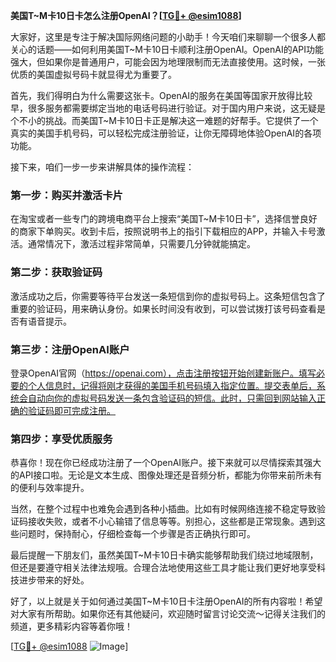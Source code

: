 **美国T~M卡10日卡怎么注册OpenAI？[[TG💪+ @esim1088](https://t.me/s/esim1088)]**

大家好，这里是专注于解决国际网络问题的小助手！今天咱们来聊聊一个很多人都关心的话题——如何利用美国T~M卡10日卡顺利注册OpenAI。OpenAI的API功能强大，但如果你是普通用户，可能会因为地理限制而无法直接使用。这时候，一张优质的美国虚拟号码卡就显得尤为重要了。

首先，我们得明白为什么需要这张卡。OpenAI的服务在美国等国家开放得比较早，很多服务都需要绑定当地的电话号码进行验证。对于国内用户来说，这无疑是个不小的挑战。而美国T~M卡10日卡正是解决这一难题的好帮手。它提供了一个真实的美国手机号码，可以轻松完成注册验证，让你无障碍地体验OpenAI的各项功能。

接下来，咱们一步一步来讲解具体的操作流程：

### 第一步：购买并激活卡片

在淘宝或者一些专门的跨境电商平台上搜索“美国T~M卡10日卡”，选择信誉良好的商家下单购买。收到卡后，按照说明书上的指引下载相应的APP，并输入卡号激活。通常情况下，激活过程非常简单，只需要几分钟就能搞定。

### 第二步：获取验证码

激活成功之后，你需要等待平台发送一条短信到你的虚拟号码上。这条短信包含了重要的验证码，用来确认身份。如果长时间没有收到，可以尝试拨打该号码查看是否有语音提示。

### 第三步：注册OpenAI账户

登录OpenAI官网（https://openai.com），点击注册按钮开始创建新账户。填写必要的个人信息时，记得将刚才获得的美国手机号码填入指定位置。提交表单后，系统会自动向你的虚拟号码发送一条包含验证码的短信。此时，只需回到网站输入正确的验证码即可完成注册。

### 第四步：享受优质服务

恭喜你！现在你已经成功注册了一个OpenAI账户。接下来就可以尽情探索其强大的API接口啦。无论是文本生成、图像处理还是音频分析，都能为你带来前所未有的便利与效率提升。

当然，在整个过程中也难免会遇到各种小插曲。比如有时候网络连接不稳定导致验证码接收失败，或者不小心输错了信息等等。别担心，这些都是正常现象。遇到这些问题时，保持耐心，仔细检查每一个步骤是否正确执行即可。

最后提醒一下朋友们，虽然美国T~M卡10日卡确实能够帮助我们绕过地域限制，但还是要遵守相关法律法规哦。合理合法地使用这些工具才能让我们更好地享受科技进步带来的好处。

好了，以上就是关于如何通过美国T~M卡10日卡注册OpenAI的所有内容啦！希望对大家有所帮助。如果你还有其他疑问，欢迎随时留言讨论交流～记得关注我们的频道，更多精彩内容等着你哦！

[[TG💪+ @esim1088](https://t.me/s/esim1088) ![Image](https://i.postimg.cc/4NQfJmqS/Snipaste-2025-05-13-00-14-12.png)]